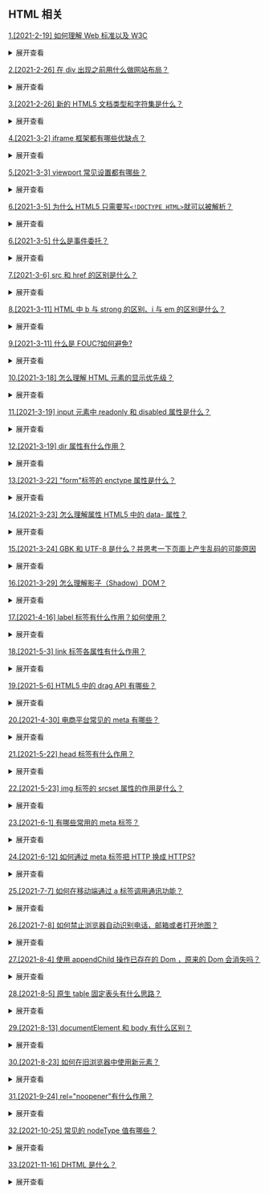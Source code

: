 ## HTML 相关

[1.[2021-2-19] 如何理解 Web 标准以及 W3C](https://github.com/HJY-xh/plantTrees/issues/1)

<details>
<summary>展开查看</summary>
<pre>
标签要闭合，英文小写，且不要嵌套混乱，用标签语义化来提高搜索的概率。使用外链式的CSS和JS脚本，使结构、样式、行为分离，内容能被更广泛的设备所访问，代码精简，开发组件化，代码易维护、可复用，改版、升级方便。
</pre>
</details>

[2.[2021-2-26] 在 div 出现之前用什么做网站布局？](https://github.com/HJY-xh/plantTrees/issues/13)

<details>
<summary>展开查看</summary>
<pre>
div出现之前使用table布局。因为table布局嵌套很多，网站加载慢，布局层级不清晰。
</pre>
</details>

[3.[2021-2-26] 新的 HTML5 文档类型和字符集是什么？](https://github.com/HJY-xh/plantTrees/issues/14)

<details>
<summary>展开查看</summary>
<pre>
文档类型是`<!doctype html>`
字符集是`<meta charset="utf-8">`
</pre>
</details>

[4.[2021-3-2] iframe 框架都有哪些优缺点？](https://github.com/HJY-xh/plantTrees/issues/21)

<details>
<summary>展开查看</summary>
<pre>

**优点**

-   重载页面时不需要重载整个页面，只需要重载页面中的一个框架页
-   技术易于掌握，使用方便，可主要应用于不需搜索引擎来搜索的页面
-   方便制作导航栏

**缺点**

-   会产生很多页面，不容易管理
-   不容易打印
-   对浏览器搜索引擎不友好
-   多框架的页面会增加服务器的 http 请求
</pre>
</details>

[5.[2021-3-3] viewport 常见设置都有哪些？](https://github.com/HJY-xh/plantTrees/issues/25)

<details>
<summary>展开查看</summary>
<pre>

`viewport` 就是视区窗口，也就是浏览器中显示网页的部分。PC 端上基本等于设备显示区域，但在移动端上 `viewport` 会超出设备的显示区域（即会有横向滚动条出现）。设备默认的 `viewport` 在 980 - 1024 之间。

为了让移动端可以很好地显示页面，因此需要对`viewport`进行设置。相关的设置值如下：

| 设置          | 解释                                                               |
| ------------- | ------------------------------------------------------------------ |
| width         | 设置 layout viewport 的宽度，为一个正整数                          |
| initial-scale | 设置页面的初始缩放值，为一个数字，可以带小数                       |
| minimum-scale | 允许用户的最小缩放值，为一个数字，可以带小数                       |
| maximum-scale | 允许用户的最大缩放值，为一个数字，可以带小数                       |
| height        | 设置 layout viewport 的高度，这个属性并不重要，很少使用            |
| user-scalable | 是否允许用户进行缩放，值为"no"或"yes", no 代表不允许，yes 代表允许 |

`viewport` 是在 `meta` 标签内进行控制。

```html
// width=device-width, initial-scale=1.0 是为了兼容不同浏览器 <meta name="viewport"
content="width=device-width, initial-scale=1.0, maximum-scale=1.0, user-scalable="no" />
```

</pre>
</details>

[6.[2021-3-5] 为什么 HTML5 只需要写`<!DOCTYPE HTML>`就可以被解析？](https://github.com/HJY-xh/plantTrees/issues/29)

<details>
<summary>展开查看</summary>
<pre>

因为 HTML5 与 HTML4 基于的基准不同。HTML4 基于**SGML**，除了`DOCTYPE`外还需要引入`DTD`来告诉浏览器用什么标准进行渲染。`DTD`还分为标准模式、严格模式。如果什么都不写，完全让浏览器自我发挥，会变成怪异模式。

HTML5 不基于**SGML**，因此后面就不用跟`DTD`，但是需要`DOCTYPE`来规范浏览器的渲染行为。

注：**SGML**是通用标记语言的集合。其中有 HTML、XML，因此需要用`DTD`来指定使用哪种规范。

</pre>
</details>

[6.[2021-3-5] 什么是事件委托？](https://github.com/HJY-xh/plantTrees/issues/31)

<details>
<summary>展开查看</summary>
<pre>

概念：事件委托指的是，不在事件的发生地（直接 dom）上设置监听函数，而是在其父元素上设置监听函数，通过事件冒泡，父元素可以监听到子元素上事件的触发，通过判断事件发生元素 DOM 的类型，来做出不同的响应。

例子：最经典的就是 ul 和 li 标签的事件监听，比如我们在添加事件时候，采用事件委托机制，不会在 li 标签上直接添加，而是在 ul 父元素上添加。

优点：

-   比较合适动态元素的绑定，新添加的子元素也会有监听函数，也可以有事件触发机制
-   提高 JavaScript 性能。事件委托可以显著的提高事件的处理速度，减少内存的占用

</pre>
</details>

[7.[2021-3-6] src 和 href 的区别是什么？](https://github.com/HJY-xh/plantTrees/issues/33)

<details>
<summary>展开查看</summary>
<pre>

-   href 是超文本引用，它是指向资源的位置，建立与目标文件的联系
-   src 目的是把资源下载到页面中
-   浏览器解析 href 不会阻塞对文档的处理（这就是官方建议使用 link 引入而不是 @ import 的原因），src 会阻塞对文档的处理。

</pre>
</details>

[8.[2021-3-11] HTML 中 b 与 strong 的区别、i 与 em 的区别是什么？](https://github.com/HJY-xh/plantTrees/issues/47)

<details>
<summary>展开查看</summary>
<pre>

**_b 与 strong 的区别_**

-   定义

1. b(bold)是实体标签，用来给文字加粗
2. strong 是逻辑标签，作用是加强字符语气

-   区别

1. b 标签只是加粗的样式，没有实际含义，常用来表达无强调或着中意味的粗体文字
2. strong 表示标签内字符重要，用以强调，其默认格式是加粗，但是可以通过 css 添加样式，使用别的样式强调

_为了符合 css3 的规范语义化，b 应尽量少用而改用 strong_

**_i 与 em 的区别_**

-   定义

1. i(italic)是实体标签，用来使字符倾斜
2. em(emphasis)是逻辑标签，作用是强调文本内容

-   区别

1. i 标签只是斜体的样式，没有实际含义，常用来表达无强调或着重意味的斜体，比如生物学名、术语、外来语；
2. em 表示标签内字符重要，用以强调，其默认格式是斜体，但是可以通过 CSS 添加样式。

_为了符合 CSS3 的规范，i 应尽量少用而改用 em_

</pre>
</details>

[9.[2021-3-11] 什么是 FOUC?如何避免?](https://github.com/HJY-xh/plantTrees/issues/49)

<details>
<summary>展开查看</summary>
<pre>
Flash Of Unstyled Content：用户定义样式表加载之前浏览器使用默认样式渲染文档，用户样式加载渲染之后再重新渲染文档，造成页面闪烁。
解决方法：把样式表放到文档的head。
</pre>
</details>

[10.[2021-3-18] 怎么理解 HTML 元素的显示优先级？](https://github.com/HJY-xh/plantTrees/issues/64)

<details>
<summary>展开查看</summary>
<pre>

**在 html 中，帧元素（frameset）的优先级最高，表单元素比非表单元素的优先级要高**

表单元素：

> 文本输入框，密码输入框，单选框，复选框，文本输入域，列表框等等

非表单元素：

> 链接（a），div, table, span 等等

**有窗口元素比无窗口元素的优先级高**

有窗口元素：

> select 元素，object 元素，以及 frames 元素等等

无窗口元素：

> 大部分 html 元素都是无窗口元素

`z-index` 属性也可以改变显示优先级，但只对同种类型的元素才有效。如果两个元素分别为 **表单元素** 和 **非表单元素** 那么 `z-index` 是无效的

</pre>
</details>

[11.[2021-3-19] input 元素中 readonly 和 disabled 属性是什么？](https://github.com/HJY-xh/plantTrees/issues/67)

<details>
<summary>展开查看</summary>
<pre>

在表现上 `readonly` 和 `disabled` 都不能让用户对 `input` 进行编辑。但从含义上来看两者还是有较大的差别的。

`readonly` 直译为 “只读”，一般用于只允许用户填写一次的信息，提交过一次之后，就不允许再次修改了。

`disabled` 直译为 “禁用”，即这个 `input` 就是不允许填写和使用的（可能是因为权限或者其他原因）。

因此在外观上，`readonly` 与普通 `input` 无异，只是点击后无法进行编辑；而 `disabled` 的 `input` 呈灰色，也不允许点击。从这两点其实也可以看出，对于 `input` 的事件，`readonly` 会响应，而 `disabled` 是不响应的。并且在传输数据上，`disabled` 的数据是不会被获取和上传，`readonly` 的数据会被获取和上传。

</pre>
</details>

[12.[2021-3-19] dir 属性有什么作用？](https://github.com/HJY-xh/plantTrees/issues/68)

<details>
<summary>展开查看</summary>
<pre>

dir 属性用来规定元素中文字的方向。有效值有两个：ltr(从左到右)、rtl(从右到左)。

```javascript
<!-- dir属性应用 -->
<p dir="ltr">从左到右</p>
<p dir="rtl">从右到左</p>
```

</pre>
</details>

[13.[2021-3-22] "form"标签的 enctype 属性是什么？](https://github.com/HJY-xh/plantTrees/issues/74)

<details>
<summary>展开查看</summary>
<pre>

`<form>` 标签的 `enctype` 属性，用来控制表单上传的数据的编码格式。其值和 HTTP 请求的 `Content-type` 值一样。在数据提交到服务器之前，会以 `enctype` 的值进行编码。
`enctype` 对应的值如下

| 值                                | 用法                                                                                  |
| --------------------------------- | ------------------------------------------------------------------------------------- |
| application/x-www-form-urlencoded | 默认值，会对所有字符转进行编码 （将空格转换为 "+" 符号，特殊字符转换为 ASCII HEX 值） |
| multipart/form-data               | 不会对字符进行编码，当表单中有文件时必须要此编码                                      |
| text/plain                        | 将空格转换为 "+" 符号，但不编码特殊字符                                               |

</pre>
</details>

[14.[2021-3-23] 怎么理解属性 HTML5 中的 data- 属性？](https://github.com/HJY-xh/plantTrees/issues/77)

<details>
<summary>展开查看</summary>
<pre>

原本 HTML 也允许自定义 `attributes` 。因此在早期前端，为了将数据塞在标签中，往往会采用自定义属性存放数据的方法。

而 `data-` 便是 HTML 5 中用来存放数据的标签。使用 `data-*` 时，需要注意，`data-` 之后的单词必须是**小写**的，但是可以用多个 `-` 连接。而在对应的 DOM 方法中，我们可以通过 `ele.dataset[属性名]` 进行访问。在这里的属性名可以使用驼峰（转换规则和 vue 的组件名称转换一样）。

相比之前的自定义属性存放数据，使用 `data-*` 的方法，在数据的获取上会比较方便。

</pre>
</details>

[15.[2021-3-24] GBK 和 UTF-8 是什么？并思考一下页面上产生乱码的可能原因](https://github.com/HJY-xh/plantTrees/issues/80)

<details>
<summary>展开查看</summary>
<pre>

**理解**

-   GBK 编码：是指中国的中文字符，其它它包含了简体中文与繁体中文字符，另外还有一种字符“gb2312”，这种字符仅能存储简体中文字符。
-   UTF-8 编码：它是一种全国家通过的一种编码，如果你的网站涉及到多个国家的语言，那么建议你选择 UTF-8 编码。

**二者区别**

-   GBK 编码格式，它的功能少，仅限于中文字符，当然它所占用的空间大小会随着它的功能而减少，打开网页的速度比较快。
-   UTF8 编码格式很强大，支持所有国家的语言，正是因为它的强大，才会导致它占用的空间大小要比 GBK 大，对于网站打开速度而言，也有一定的影响。

**乱码原因**

可参考：[html 乱码原因与网页乱码解决方法](https://akcms.zlck.com/manual/akcms/charset-error.htm)

</pre>
</details>

[16.[2021-3-29] 怎么理解影子（Shadow）DOM？](https://github.com/HJY-xh/plantTrees/issues/94)

<details>
<summary>展开查看</summary>
<pre>

`Shadow DOM` 可以想象成我们在 Vue 或者 React 中使用的一个个组件，是一种将 HTML 结构、Style 封装起来的结构。我们熟悉的 `<video>` 标签，其实就是 `Shadow DOM` 的封装。
![img](https://github.com/HJY-xh/plantTrees/blob/master/Image/%E8%AF%84%E8%AE%BA%E5%8C%BA%E5%9B%BE%E7%89%87/issues_94/1.png)

借用 MDN 上的图，可以看到 `Shadow DOM` 允许我们在 DOM 文档中插入一个 DOM 的子树。`Shadow Tree` 会挂在 `Shadow host` 对应的 DOM 上。之后，`Shadow DOM` 与外层 DOM 不会相互影响，因此可以放心用来做组件。
![img](https://github.com/HJY-xh/plantTrees/blob/master/Image/%E8%AF%84%E8%AE%BA%E5%8C%BA%E5%9B%BE%E7%89%87/issues_94/2.png)

</pre>
</details>

[17.[2021-4-16] label 标签有什么作用？如何使用？](https://github.com/HJY-xh/plantTrees/issues/154)

<details>
<summary>展开查看</summary>
<pre>

label 标签用来定义表单控制间的关系,当用户选择该标签时，浏览器会自动将焦点转到和标签相关的表单控件上。

它有两种用法：

-   通过 id 绑定

```javascript
<label for="age">年龄:</label>
<input type="text" id="age" />
```

-   嵌套

```javascript
<label>
	姓名:
	<input type="text" />
</label>
```

</pre>
</details>

[18.[2021-5-3] link 标签各属性有什么作用？](https://github.com/HJY-xh/plantTrees/issues/208)

<details>
<summary>展开查看</summary>
<pre>

-   href 规定被链接文档的位置
-   hreflang 规定被链接文档中文本的语言
-   media 规定被链接文档将被显示在什么设备上
-   rel 规定当前文档与被链接文档之间的关系
-   sizes 规定被链接资源的尺寸（仅适用于 rel = "icon")
-   type 规定被链接文档的 MIME 类型

</pre>
</details>

[19.[2021-5-6] HTML5 中的 drag API 有哪些？](https://github.com/HJY-xh/plantTrees/issues/215)

<details>
<summary>展开查看</summary>
<pre>

-   dragstart：事件主体是**被拖放元素**，在开始拖放被拖放元素时触发
-   drag：事件主体是**被拖放元素**，在正在拖放被拖放元素时触发
-   dragenter：事件主体是**目标元素**，在被拖放元素进入某元素时触发
-   dragover：事件主体是**目标元素**，在被拖放元素在某元素内移动时触发
-   dragleave：事件主体是**目标元素**，在被拖放元素移出目标元素时触发
-   drop：事件主体是**目标元素**，在目标元素完全接受被拖放元素时触发
-   dragend：事件主体是**被拖放元素**，在整个拖放操作结束时触发

### 补充：HTML5 新增的文件操作对象

File：代表一个文件对象
FileList：代表一个文件列表对象，类数组
FileReader：用于从文件中读取数据
FileWriter：用于向文件中写数据

### 🌰

```javascript
div.ondrop = function(e){
  var f = e.dataTransfer.files[0];    //找到拖放文件
  var fr = new FileReader();    //创建文件读取器
  fr.readAsURLData(f);    //读取文件内容
  fr.onload = function(){
    img src = fr.result;    //使用读取到的数据
  }
}
```

主要配合 drag 事件使用，常用于页面中拖放文件上传等操作，更多详情资料见拓展阅读：[HTML5--拖拽 API](https://blog.csdn.net/paullinjie/article/details/80691193)

</pre>
</details>

[20.[2021-4-30] 电商平台常见的 meta 有哪些？](https://github.com/HJY-xh/plantTrees/issues/201)

<details>
<summary>展开查看</summary>
<pre>

以下皆以[https://world.taobao.com 为例：](https://world.taobao.com%E4%B8%BA%E4%BE%8B%EF%BC%9A)

META 标签是 HTML 标记 HEAD 区的一个关键标签，提供文档字符集、使用语言、作者等基本信息，以及对关键词和网页等级的设定等，最大的作用是能够做搜索引擎优化（SEO）。

以下皆以https://world.taobao.com为例：

META 标签是 HTML 标记 HEAD 区的一个关键标签，提供文档字符集、使用语言、作者等基本信息，以及对关键词和网页等级的设定等，最大的作用是能够做搜索引擎优化（SEO）。

### 1. name 属性

```html
<!-- 页面关键词 keywords 有利于seo-->
<meta name="keywords" content="**" />
<!-- 页面关键词 description 有利于seo-->
<meta name="description" content="***" />
<!-- 多核时指定渲染内核为webkit -->
<meta name="renderer" content="webkit" />
<!-- 没查到，自定义？-->
<meta name="spm-id" content="a2141.241046-jp" />
<!--适配移动设备屏幕大小-->
<meta
	id="viewport"
	name="viewport"
	content="width=device-width,initial-scale=1,user-scalable=yes,maximum-scale=1"
/>
<!-- 用于google认证，享受google的服务，有利于seo-->
<!--类似的还有baidu-site-verification,sogou-site-verification--->
<meta name="google-site-verification" content="KtdGedNynGGK36BaVzMLbVB14YqvY1PdSZGSUV5Un-8" />
```

### 2. http-equiv

```html
<!---告诉IE使用最新的引擎渲染网页->
<meta http-equiv="X-UA-Compatible" content="IE=Edge">
<!--打开dns预读取，有利于提升网站性能-->
<meta http-equiv="x-dns-prefetch-control" content="on" />
<!--字符编码-->
<meta http-equiv="content-type" content="text/html; charset=utf-8" />
```

### 3. charset

```html
<meta charset="utf-8" />
```

</pre>
</details>

[21.[2021-5-22] head 标签有什么作用？](https://github.com/HJY-xh/plantTrees/issues/258)

<details>
<summary>展开查看</summary>
<pre>

<head> 标签用于定义文档的头部，它是所有头部元素的容器。<head> 中的元素可以引用脚本、指示浏览器在哪里找到样式表、提供元信息等。

文档的头部描述了文档的各种属性和信息，包括文档的标题、在 Web 中的位置以及和其他文档的关系等。

下面这些标签可用在 head 部分：`<base>, <link>, <meta>, <script>, <style>, <title>`

</pre>
</details>

[22.[2021-5-23] img 标签的 srcset 属性的作⽤是什么？](https://github.com/HJY-xh/plantTrees/issues/259)

<details>
<summary>展开查看</summary>
<pre>

响应式页面中经常用到根据屏幕密度设置不同的图片。这时就用到了 img 标签的 srcset 属性。srcset 属性用于设置不同屏幕密度下，img 会自动加载不同的图片。

先来看看语法：
以逗号分隔的一个或多个字符串列表表明一系列用户代理使用的可能的图像。每一个字符串由以下组成：

-   指向图像的 URL
-   可选地，再加一个空格之后，附加以下的其一：
    -   一个宽度描述符，这是一个正整数，后面紧跟 'w' 符号。该整数宽度除以 sizes 属性给出的资源（source）大小来计算得到有效的像素密度，即换算成和 x 描述符等价的值。
    -   一个像素密度描述符，这是一个正浮点数，后面紧跟 'x' 符号。

如果没有指定源描述符，那它会被指定为默认的 1x。

在相同的 srcset 属性中混合使用宽度描述符和像素密度描述符时，会导致该值无效。重复的描述符（比如，两个源在相同的 srcset 两个源都是 2x）也是无效的。

用法如下：

```html
<img src="image-128.png" srcset="image-256.png 2x" />
```

使用上面的代码，就能实现在屏幕密度为 1x 的情况下加载 image-128.png, 屏幕密度为 2x 时加载 image-256.png。

按照上面的实现，不同的屏幕密度都要设置图片地址，目前常见的屏幕密度有 1x,2x,3x,4x 四种。另一种用法如下：

```html
<img src="image-128.png"
     srcset="image-128.png 128w, image-256.png 256w, image-512.png 512w"
```

</pre>
</details>

[23.[2021-6-1] 有哪些常用的 meta 标签？](https://github.com/HJY-xh/plantTrees/issues/272)

<details>
<summary>展开查看</summary>
<pre>

`meta`标签由`name`和`content`属性定义，用来描述网页文档的属性，比如网页的坐着，网页描述，关键词等，除了 HTTP 标准固定了一些`name`作为大家使用的共识，开发者还可以自定义。

常见的`meta`标签：

-   charset，用来描述 HTML 文档的编码类型

```html
<meta charset ="UTF-8"></meta>
```

-   keywords，页面关键词

```html
<meta name="keywords" content="关键词" />
```

-   description，页面描述

```html
<meta name="description" content="页面描述内容" />
```

-   refresh

```html
<meta http-equiv="refresh" content="0;url=" />
```

-   viewport， 适配移动端，可以控制视口的大小和比例：

```html
<meta name="viewport" content="width=device-width,inital-scale=1,maximum-scale=1" />
```

其中，content 参数有以下几种：

-   width viewport ：宽度(数值/device-width)
-   height viewport ：高度(数值/device-height)
-   initial-scale ：初始缩放比例 - maximum-scale ：最大缩放比例
-   minimum-scale ：最小缩放比例 - user-scalable ：是否允许用户缩放(yes/no）

-   robots, 搜索引擎索引方式

```html
<meta name="robots" content="index,follow" />
```

其中，content 参数有以下几种：

-   all：文件将被检索，且页面上的链接可以被查询；
-   none：文件将不被检索，且页面上的链接不可以被查询；
-   index：文件将被检索；
-   follow：页面上的链接可以被查询；
-   noindex：文件将不被检索；
-   nofollow：页面上的链接不可以被查询。

</pre>
</details>

[24.[2021-6-12] 如何通过 meta 标签把 HTTP 换成 HTTPS?](https://github.com/HJY-xh/plantTrees/issues/304)

<details>
<summary>展开查看</summary>
<pre>

利用 meta 标签把 http 请求换为 https:

```html
<meta http-equiv="Content-Security-Policy" content="upgrade-insecure-requests" />
```

</pre>
</details>

[25.[2021-7-7] 如何在移动端通过 a 标签调用通讯功能？](https://github.com/HJY-xh/plantTrees/issues/370)

<details>
<summary>展开查看</summary>
<pre>

a 标签可以调用移动设备上的拨打电话、发送短信和发送邮件等功能。

示例代码如下:

```html
<!DOCTYPE html>
<html lang="en">
	<head>
		<meta charset="UTF-8" />
		<meta http-equiv="X-UA-Compatible" content="IE=edge" />
		<meta name="viewport" content="width=device-width, initial-scale=1.0" />
		<title>Document</title>
		<style>
			a {
				display: block;
				margin: 20px;
			}
		</style>
	</head>
	<body>
		<!-- 拨打电话 -->
		<a href="tel:10086">拨打电话至10086</a>

		<!-- 发送短信 -->
		<a href="sms:10086">发送短信至10086</a>

		<!-- 发送邮件 -->
		<a href="mailto:××@qq.com">发送邮件给××@qq.com</a>
	</body>
</html>
```

</pre>
</details>

[26.[2021-7-8] 如何禁止浏览器自动识别电话，邮箱或者打开地图？](https://github.com/HJY-xh/plantTrees/issues/371)

<details>
<summary>展开查看</summary>
<pre>

有些浏览器会自动将数字字母符号识别为电话，邮箱或者打开地图。

可以使用 format-detection 来禁止，它的意思是“格式检测”，顾名思义，它是用来检测 html 里的一些格式的，那关于 meta 的 format-detection 属性主要是有以下几个设置：

```html
<!-- 忽略自动识别电话 -->
<meta name="format-detection" content="telephone=no" />

<!-- 忽略自动识别邮箱 -->
<meta name="format-detection" content="email=no" />

<!-- 禁止跳转至地图 -->
<meta name="format-detection" content="adress=no" />

<!-- 也可以连在一起写 -->
<meta name="format-detection" content="telephone=no,email=no,adress=no" />
```

</pre>
</details>

[27.[2021-8-4] 使用 appendChild 操作已存在的 Dom ，原来的 Dom 会消失吗？](https://github.com/HJY-xh/plantTrees/issues/414)

<details>
<summary>展开查看</summary>
<pre>

会，原来的 dom 会移除。(只有一份实例)

看个例子：

```html
<!DOCTYPE html>
<html lang="en">
	<head>
		<meta charset="UTF-8" />
		<meta http-equiv="X-UA-Compatible" content="IE=edge" />
		<meta name="viewport" content="width=device-width, initial-scale=1.0" />
		<title>Document</title>
	</head>
	<body>
		<form>
			<select id="select1">
				<option>1</option>
			</select>
			<select id="select2">
				<option>2</option>
			</select>
		</form>
		<script>
			var select1 = document.getElementById("select1");
			var select2 = document.getElementById("select2");
			select2.appendChild(select1.options[0]);
		</script>
	</body>
</html>
```

在这个例子中，select1 的 option 会被转移到 select2 下。

</pre>
</details>

[28.[2021-8-5] 原生 table 固定表头有什么思路？](https://github.com/HJY-xh/plantTrees/issues/420)

<details>
<summary>展开查看</summary>
<pre>

-   使用两个`table`标签，一个只展示表头，一个展示实际数据
-   表头使用 CSS 属性

```CSS
position：sticky;
top：0;
```

</pre>
</details>

[29.[2021-8-13] documentElement 和 body 有什么区别？](https://github.com/HJY-xh/plantTrees/issues/432)

<details>
<summary>展开查看</summary>
<pre>

body 是 DOM 对象里的 body 子节点，即<body>标签，document 是整个节点树的根节点 root，即<html>标签。

页面具有 DTD 时，使用 document.documentElement，不具有 DTD 时，使用 document.body。

</pre>
</details>

[30.[2021-8-23] 如何在旧浏览器中使用新元素？](https://github.com/HJY-xh/plantTrees/issues/437)

<details>
<summary>展开查看</summary>
<pre>

HTML（例如 HTML5 规范）在更新的过程中加入了一些新元素。有些浏览器在这些新元素出现之前就已存在，因此可能无法识别新元素。例如 IE9 之前的版本中无法选择不支持的元素。解决方法是在 DOM 中创建元素，让浏览器知道元素的存在。

例如 IE8 不识别<main>元素，可以使用如下方法：

```javascript
document.createElement("main");
```

运行这段代码后，旧版 IE 将认识到元素的存在，从而允许选择并为之赋予样式。

</pre>
</details>

[31.[2021-9-24] rel="noopener"有什么作用？](https://github.com/HJY-xh/plantTrees/issues/456)

<details>
<summary>展开查看</summary>
<pre>

`rel="noopener"` 能够防止新页面访问该 `window.opener` 属性并确保它在单独的进程中运行。

`rel="noreferrer"` 具有相同的效果，但也可以防止将 Referer 标头发送到新页面。

</pre>
</details>

[32.[2021-10-25] 常见的 nodeType 值有哪些？](https://github.com/HJY-xh/plantTrees/issues/469)

<details>
<summary>展开查看</summary>
<pre>

nodeType 共有 12 种可取值，但其中仅有 3 种具有实用价值：

-   元素节点：1
-   属性节点：2
-   文本节点：3

</pre>
</details>

[33.[2021-11-16] DHTML 是什么？](https://github.com/HJY-xh/plantTrees/issues/482)

<details>
<summary>展开查看</summary>
<pre>

DHTML 是”Dynamic HTML"（动态 HTML)的简称。

它不是一项新技术，而是藐视 HTML、CSS 和 JavaScript 技术组合的术语。DHTML 背后的含义是：

-   利用 HTML 把网页标记为各种元素
-   利用 CSS 设置元素样式和他们的显示位置
-   利用 JavaScript 实时地操控页面和改变样式

</pre>
</details>
